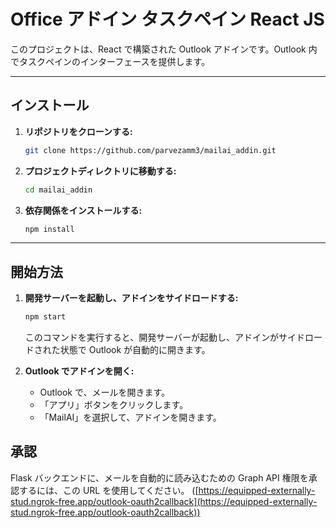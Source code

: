 # Office アドイン タスクペイン React JS

このプロジェクトは、React で構築された Outlook アドインです。Outlook 内でタスクペインのインターフェースを提供します。

-----

## インストール

1.  **リポジトリをクローンする:**
    ```bash
    git clone https://github.com/parvezamm3/mailai_addin.git
    ```
2.  **プロジェクトディレクトリに移動する:**
    ```bash
    cd mailai_addin
    ```
3.  **依存関係をインストールする:**
    ```bash
    npm install
    ```

-----

## 開始方法

1.  **開発サーバーを起動し、アドインをサイドロードする:**

    ```bash
    npm start
    ```

    このコマンドを実行すると、開発サーバーが起動し、アドインがサイドロードされた状態で Outlook が自動的に開きます。

2.  **Outlook でアドインを開く:**

      * Outlook で、メールを開きます。
      * 「アプリ」ボタンをクリックします。
      * 「MailAI」を選択して、アドインを開きます。


## 承認
Flask バックエンドに、メールを自動的に読み込むための Graph API 権限を承認するには、この URL を使用してください。
    ([https://equipped-externally-stud.ngrok-free.app/outlook-oauth2callback](https://equipped-externally-stud.ngrok-free.app/outlook-oauth2callback))